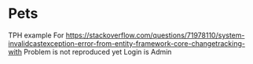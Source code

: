 # Pets
TPH example
For https://stackoverflow.com/questions/71978110/system-invalidcastexception-error-from-entity-framework-core-changetracking-with
Problem is not reproduced yet
Login is Admin

